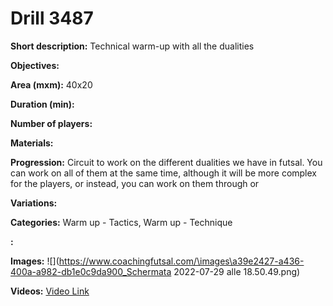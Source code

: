 # Drill 3487

**Short description:**
Technical warm-up with all the dualities

**Objectives:**


**Area (mxm):**
40x20

**Duration (min):**


**Number of players:**


**Materials:**


**Progression:**
Circuit to work on the different dualities we have in futsal. You can work on all of them at the same time, although it will be more complex for the players, or instead, you can work on them through or

**Variations:**


**Categories:**
Warm up - Tactics, Warm up - Technique

**:**


**Images:**
![](https://www.coachingfutsal.com/\images\a39e2427-a436-400a-a982-db1e0c9da900_Schermata 2022-07-29 alle 18.50.49.png)

**Videos:**
[Video Link](https://www.youtube.com/embed/qsMA1DMYYRw)

